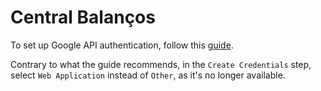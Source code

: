 # Central Balanços

To set up Google API authentication, 
follow this [guide](https://github.com/gimite/google-drive-ruby/blob/master/doc/authorization.md```).

Contrary to what the guide recommends, in the `Create Credentials` step, 
select `Web Application` instead of `Other`, as it's no longer available.   



